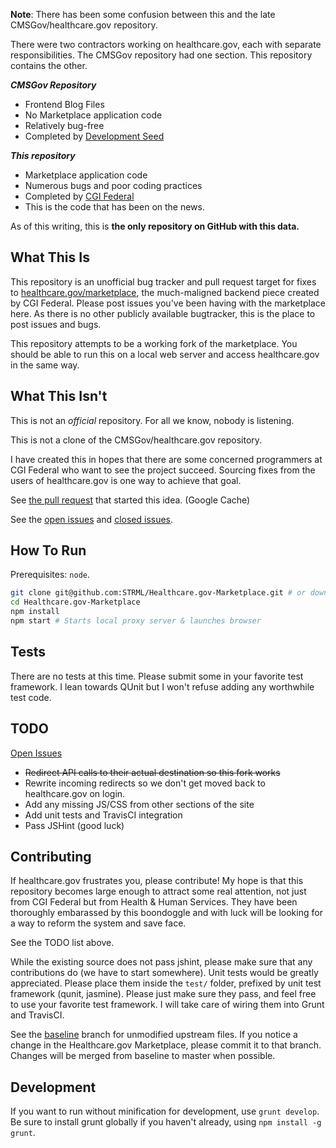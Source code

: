 **Note**: There has been some confusion between this and the late CMSGov/healthcare.gov repository.

There were two contractors working on healthcare.gov, each with separate responsibilities. The CMSGov
repository had one section. This repository contains the other.

***CMSGov Repository***
- Frontend Blog Files
- No Marketplace application code
- Relatively bug-free
- Completed by [Development Seed](http://developmentseed.org/)

***This repository***
- Marketplace application code
- Numerous bugs and poor coding practices
- Completed by [CGI Federal](http://www.cgi.com/en/us-federal/services-solutions)
- This is the code that has been on the news.

As of this writing, this is **the only repository on GitHub with this data.**

What This Is
------------

This repository is an unofficial bug tracker and pull request target for fixes
to [healthcare.gov/marketplace](https://healthcare.gov/marketplace/global/en_US/registration),
the much-maligned backend piece created by CGI Federal. Please post issues you've been having
with the marketplace here. As there is no other publicly available bugtracker, this is the place
to post issues and bugs.

This repository attempts to be a working fork of the marketplace. You should be able to run this
on a local web server and access healthcare.gov in the same way.


What This Isn't
---------------

This is not an *official* repository. For all we know, nobody is listening.

This is not a clone of the CMSGov/healthcare.gov repository.

I have created this in hopes that there are some concerned programmers at CGI Federal who want to see
the project succeed. Sourcing fixes from the users of healthcare.gov is one way to achieve that goal.

See [the pull request](http://webcache.googleusercontent.com/search?q=cache:Tqg9LB2D2aYJ:https://github.com/CMSgov/healthcare.gov/pull/31+&cd=3&hl=en&ct=clnk) that started this idea. 
(Google Cache)

See the [open issues](https://github.com/STRML/Healthcare.gov-Marketplace/issues) and 
[closed issues](https://github.com/STRML/Healthcare.gov-Marketplace/issues?page=1&state=closed).


How To Run
----------

Prerequisites: `node`.

```bash
git clone git@github.com:STRML/Healthcare.gov-Marketplace.git # or download ZIP
cd Healthcare.gov-Marketplace
npm install
npm start # Starts local proxy server & launches browser
```

Tests
-----

There are no tests at this time. Please submit some in your favorite test framework. I lean towards QUnit but 
I won't refuse adding any worthwhile test code.


TODO
----

[Open Issues](https://github.com/STRML/Healthcare.gov-Marketplace/issues)
* ~~Redirect API calls to their actual destination so this fork works~~
* Rewrite incoming redirects so we don't get moved back to healthcare.gov on login.
* Add any missing JS/CSS from other sections of the site
* Add unit tests and TravisCI integration
* Pass JSHint (good luck)


Contributing
------------

If healthcare.gov frustrates you, please contribute! My hope is that this repository becomes large enough
to attract some real attention, not just from CGI Federal but from Health & Human Services. They have been thoroughly
embarassed by this boondoggle and with luck will be looking for a way to reform the system and save face.

See the TODO list above.

While the existing source does not pass jshint, please make sure that any contributions do (we have to start somewhere).
Unit tests would be greatly appreciated. Please place them inside the `test/` folder, prefixed by unit test framework
(qunit, jasmine). Please just make sure they pass, and feel free to use your favorite test framework. I will take care
of wiring them into Grunt and TravisCI.

See the [baseline](https://github.com/STRML/Healthcare.gov-Marketplace/tree/baseline) branch for unmodified
upstream files. If you notice a change in the Healthcare.gov Marketplace, please commit it to that branch. Changes
will be merged from baseline to master when possible.

Development
-----------

If you want to run without minification for development, use `grunt develop`. Be sure to install grunt globally
if you haven't already, using `npm install -g grunt`.
